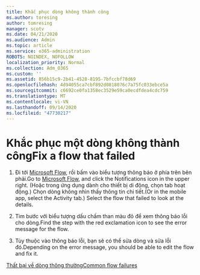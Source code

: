 ```yaml
---
title: Khắc phục dòng không thành công
ms.author: toresing
author: tomresing
manager: scotv
ms.date: 04/21/2020
ms.audience: Admin
ms.topic: article
ms.service: o365-administration
ROBOTS: NOINDEX, NOFOLLOW
localization_priority: Normal
ms.collection: Adm_O365
ms.custom: ''
ms.assetid: 856b15c9-2b41-4528-8195-7bfccbf78d69
ms.openlocfilehash: 4d94055ca7cbf892d0818076c7a75fc033ebce5a
ms.sourcegitcommit: c6692ce0fa1358ec3529e59ca0ecdfdea4cdc759
ms.translationtype: MT
ms.contentlocale: vi-VN
ms.lasthandoff: 09/14/2020
ms.locfileid: "47730217"
---
```

# <a name="fix-a-flow-that-failed"></a><span data-ttu-id="6e9fb-102">Khắc phục một dòng không thành công</span><span class="sxs-lookup"><span data-stu-id="6e9fb-102">Fix a flow that failed</span></span>

1. <span data-ttu-id="6e9fb-103">Đi tới [Microsoft Flow](https://flow.microsoft.com/), rồi bấm vào biểu tượng thông báo ở phía trên bên phải.</span><span class="sxs-lookup"><span data-stu-id="6e9fb-103">Go to [Microsoft Flow](https://flow.microsoft.com/), and click the Notifications icon in the upper right.</span></span> <span data-ttu-id="6e9fb-104">(Hoặc trong ứng dụng dành cho thiết bị di động, chọn tab hoạt động.) Chọn dòng không nhìn thấy thông tin chi tiết.</span><span class="sxs-lookup"><span data-stu-id="6e9fb-104">(Or in the mobile app, select the Activity tab.) Select the flow that failed to look at the details.</span></span>
    
2. <span data-ttu-id="6e9fb-105">Tìm bước với biểu tượng dấu chấm than màu đỏ để xem thông báo lỗi cho dòng.</span><span class="sxs-lookup"><span data-stu-id="6e9fb-105">Find the step with the red exclamation icon to see the error message for the flow.</span></span>
    
3. <span data-ttu-id="6e9fb-106">Tùy thuộc vào thông báo lỗi, bạn sẽ có thể sửa dòng và sửa lỗi đó.</span><span class="sxs-lookup"><span data-stu-id="6e9fb-106">Depending on the error message, you should be able to edit the flow and fix it.</span></span> 
    
[<span data-ttu-id="6e9fb-107">Thất bại về dòng thông thường</span><span class="sxs-lookup"><span data-stu-id="6e9fb-107">Common flow failures</span></span>](https://go.microsoft.com/fwlink/?linkid=872110)
  

